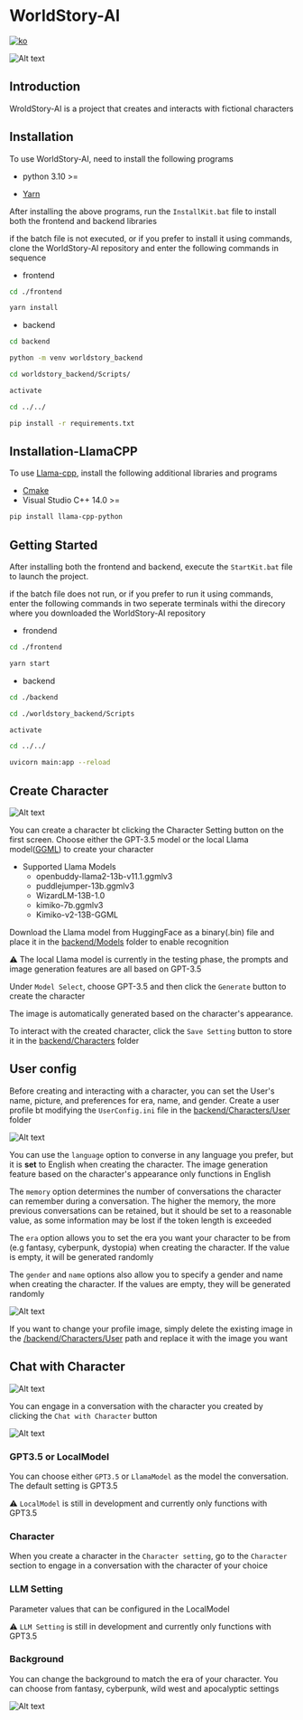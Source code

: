 # WorldStory-AI

[![ko](https://img.shields.io/badge/lang-ko-green.svg)](./README.ko.md)

![Alt text](./frontend/src/components/Static/intro.gif)

## Introduction

WroldStory-AI is a project that creates and interacts with fictional characters

## Installation

To use WorldStory-AI, need to install the following programs

- python 3.10 >=

- [Yarn](https://classic.yarnpkg.com/lang/en/docs/install/#windows-stable)

After installing the above programs, run the `InstallKit.bat` file to install both the frontend and backend libraries

if the batch file is not executed, or if you prefer to install it using commands, clone the WorldStory-AI repository and enter the following commands in sequence

- frontend

```bash
cd ./frontend
```

```bash
yarn install
```

- backend

```bash
cd backend
```

```bash
python -m venv worldstory_backend
```

```bash
cd worldstory_backend/Scripts/
```

```bash
activate
```

```bash
cd ../../
```

```bash
pip install -r requirements.txt
```

## Installation-LlamaCPP

To use [Llama-cpp](https://github.com/abetlen/llama-cpp-python), install the following additional libraries and programs

- [Cmake](https://cmake.org/download/)
- Visual Studio C++ 14.0 >=

```bash
pip install llama-cpp-python
```

## Getting Started

After installing both the frontend and backend, execute the `StartKit.bat` file to launch the project.

if the batch file does not run, or if you prefer to run it using commands, enter the following commands in two seperate terminals withi the direcory where you downloaded the WorldStory-AI repository

- frondend

```bash
cd ./frontend
```

```bash
yarn start
```

- backend

```bash
cd ./backend
```

```bash
cd ./worldstory_backend/Scripts
```

```bash
activate
```

```bash
cd ../../
```

```bash
uvicorn main:app --reload
```

## Create Character

![Alt text](./frontend/src/components/Static/create_character.gif)

You can create a character bt clicking the Character Setting button on the first screen. Choose either the GPT-3.5 model or the local Llama model([GGML](https://github.com/ggerganov/ggml)) to create your character

- Supported Llama Models
  - openbuddy-llama2-13b-v11.1.ggmlv3
  - puddlejumper-13b.ggmlv3
  - WizardLM-13B-1.0
  - kimiko-7b.ggmlv3
  - Kimiko-v2-13B-GGML

Download the Llama model from HuggingFace as a binary(.bin) file and place it in the [backend/Models](./backend/Models) folder to enable recognition

⚠️ The local Llama model is currently in the testing phase, the prompts and image generation features are all based on GPT-3.5

Under `Model Select`, choose GPT-3.5 and then click the `Generate` button to create the character

The image is automatically generated based on the character's appearance.

To interact with the created character, click the `Save Setting` button to store it in the [backend/Characters](./backend/Characters) folder

## User config

Before creating and interacting with a character, you can set the User's name, picture, and preferences for era, name, and gender. Create a user profile bt modifying the `UserConfig.ini` file in the [backend/Characters/User](./backend/Characters/User/) folder

![Alt text](./frontend/src/components/Static/user_config.png)

You can use the `language` option to converse in any language you prefer, but it is **set** to English when creating the character. The image generation feature based on the character's appearance only functions in English

The `memory` option determines the number of conversations the character can remember during a conversation. The higher the memory, the more previous conversations can be retained, but it should be set to a reasonable value, as some information may be lost if the token length is exceeded

The `era` option allows you to set the era you want your character to be from (e.g fantasy, cyberpunk, dystopia) when creating the character. If the value is empty, it will be generated randomly

The `gender` and `name` options also allow you to specify a gender and name when creating the character. If the values are empty, they will be generated randomly

![Alt text](./frontend/src/components/Static/user_profile.png)

If you want to change your profile image, simply delete the existing image in the [/backend/Characters/User](./backend/Characters/User/) path and replace it with the image you want

## Chat with Character

![Alt text](./frontend/src/components/Static/chatting.gif)

You can engage in a conversation with the character you created by clicking the `Chat with Character` button

![Alt text](./frontend/src/components/Static/chat_setting.png)

### GPT3.5 or LocalModel

You can choose either `GPT3.5` or `LlamaModel` as the model the conversation. The default setting is GPT3.5

⚠️ `LocalModel` is still in development and currently only functions with GPT3.5

### Character

When you create a character in the `Character setting`, go to the `Character` section to engage in a conversation with the character of your choice

### LLM Setting

Parameter values that can be configured in the LocalModel

⚠️ `LLM Setting` is still in development and currently only functions with GPT3.5

### Background

You can change the background to match the era of your character. You can choose from fantasy, cyberpunk, wild west and apocalyptic settings

![Alt text](./frontend/src/components/Static/Background_transition.gif)
